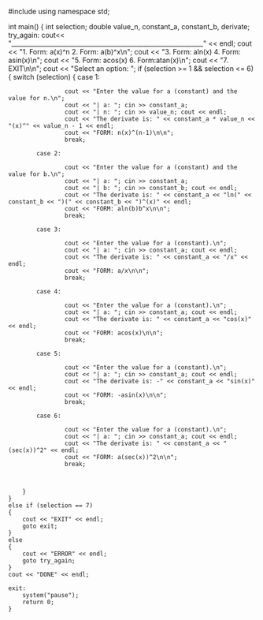 #include <iostream>
using namespace std;
 
int main()
{
    int selection;
    double value_n, constant_a, constant_b, derivate;
    try_again:
    cout<< "_____________________________________________________________" << endl;
    cout << "1. Form: a(x)^n                            2. Form: a(b)^x\n";
    cout << "3. Form: aln(x)                            4. Form: asin(x)\n";
    cout << "5. Form: acos(x)                           6. Form:atan(x)\n";
    cout << "7. EXIT\n\n";
    cout << "Select an option: ";
    if (selection >= 1 && selection <= 6)
    {
    	switch (selection)
    	{
    		case 1:
    		
    				cout << "Enter the value for a (constant) and the value for n.\n";
    				cout << "| a: "; cin >> constant_a;
    				cout << "| n: "; cin >> value_n; cout << endl;
    				cout << "The derivate is: " << constant_a * value_n << "(x)^" << value_n - 1 << endl;
    				cout << "FORM: n(x)^(n-1)\n\n";
    				break;
			
			case 2:
			
					cout << "Enter the value for a (constant) and the value for b.\n";
    				cout << "| a: "; cin >> constant_a;
    				cout << "| b: "; cin >> constant_b; cout << endl;
    				cout << "The derivate is: " << constant_a << "ln(" << constant_b << ")(" << constant_b << ")^(x)" << endl;
    				cout << "FORM: aln(b)b^x\n\n";
    				break;
    	
    		case 3:
    		
    				cout << "Enter the value for a (constant).\n";
    				cout << "| a: "; cin >> constant_a; cout << endl; 
    				cout << "The derivate is: " << constant_a << "/x" << endl;
    				cout << "FORM: a/x\n\n";
    				break;
			
			case 4:
			
					cout << "Enter the value for a (constant).\n";
    				cout << "| a: "; cin >> constant_a; cout << endl; 
    				cout << "The derivate is: " << constant_a << "cos(x)" << endl;
    				cout << "FORM: acos(x)\n\n";
    				break;
    		
    		case 5:
    		
    				cout << "Enter the value for a (constant).\n";
    				cout << "| a: "; cin >> constant_a; cout << endl; 
    				cout << "The derivate is: -" << constant_a << "sin(x)" << endl;
    				cout << "FORM: -asin(x)\n\n";
    				break;
			
			case 6:
			
					cout << "Enter the value for a (constant).\n";
    				cout << "| a: "; cin >> constant_a; cout << endl; 
    				cout << "The derivate is: " << constant_a << "(sec(x))^2" << endl;
    				cout << "FORM: a(sec(x))^2\n\n";
    				break;
    		
			
    		
		}
	}
	else if (selection == 7)
	{
		cout << "EXIT" << endl;
		goto exit;
	}
	else
	{
		cout << "ERROR" << endl;
		goto try_again;
	}
	cout << "DONE" << endl;
	
	exit:
		system("pause");
		return 0;
	}

